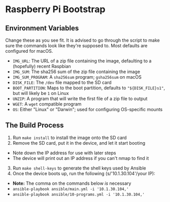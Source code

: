 # Raspberry Pi Bootstrap
<!-- vim:set et sts=0 sw=2 ts=2: -->

## Environment Variables

Change these as you see fit. It is advised to go through the script to make
sure the commands look like they're supposed to. Most defaults are configured
for macOS.

- `IMG_URL`: The URL of a zip file containing the image, defaulting to a
    (hopefully) recent Raspbian
- `IMG_SUM`: The sha256 sum of the zip file containing the image
- `IMG_SUM_PROGRAM`: A `sha256sum` program; `gsha256sum` on macOS
- `DISK_FILE`: The `/dev` file mapped to the SD card
- `BOOT_PARTITION`: Maps to the boot partition, defaults to `"${DISK_FILE}s1"`,
    but will likely be `1` on Linux
- `UNZIP`: A program that will write the first file of a zip file to output
- `WGET`: A `wget` compatible program
- `OS`: Either "Linux" or "Darwin"; used for configuring OS-specific mounts

## The Build Process

1. Run `make install` to install the image onto the SD card
2. Remove the SD card, put it in the device, and let it start booting
  - Note down the IP address for use with later steps
  - The device will print out an IP address if you can't nmap to find it
3. Run `make shell-keys` to generate the shell keys used by Ansible
4. Once the device boots up, run the following (s/'10.1.30.104'/your IP):
  - **Note:** The comma on the commands below *is* necessary
  - `ansible-playbook ansible/main.yml -i '10.1.30.104,'`
  - `ansible-playbook ansible/10-programs.yml -i '10.1.30.104,'`
